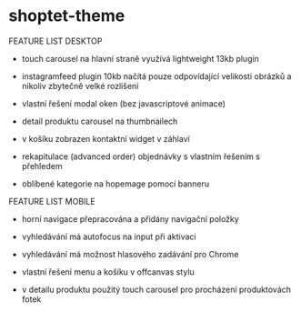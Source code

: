 # shoptet-theme
 
FEATURE LIST DESKTOP

- touch carousel na hlavní straně využívá lightweight 13kb plugin 

- instagramfeed plugin 10kb načítá pouze odpovídající velikosti obrázků a nikoliv zbytečně velké rozlišení

- vlastní řešení modal oken (bez javascriptové animace)

- detail produktu carousel na thumbnailech

- v košíku zobrazen kontaktní widget v záhlaví

- rekapitulace (advanced order) objednávky s vlastním řešením s přehledem

- oblíbené kategorie na hopemage pomocí banneru

FEATURE LIST MOBILE

- horní navigace přepracována a přidány navigační položky

- vyhledávání má autofocus na input při aktivaci

- vyhledávání má možnost hlasového zadávání pro Chrome

- vlastní řešení menu a košíku v offcanvas stylu

- v detailu produktu použitý touch carousel pro procházení produktovách fotek

